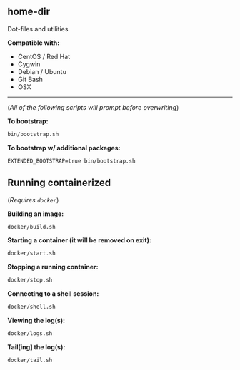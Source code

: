 home-dir
---

Dot-files and utilities

**Compatible with:**

* CentOS / Red Hat
* Cygwin
* Debian / Ubuntu
* Git Bash
* OSX

---

(_All of the following scripts will prompt before overwriting_)

**To bootstrap:**
```bash
bin/bootstrap.sh
```

**To bootstrap w/ additional packages:**

`EXTENDED_BOOTSTRAP=true bin/bootstrap.sh`

## Running containerized

(_Requires `docker`_)

**Building an image:**
```bash
docker/build.sh
```
**Starting a container (it will be removed on exit):**
```bash
docker/start.sh
```

**Stopping a running container:**
```bash
docker/stop.sh
```

**Connecting to a shell session:**
```bash
docker/shell.sh
```

**Viewing the log(s):**
```bash
docker/logs.sh
```

**Tail[ing] the log(s):**
```bash
docker/tail.sh
```

